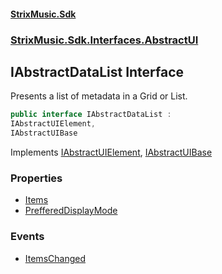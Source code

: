 #### [StrixMusic.Sdk](./index.md 'index')
### [StrixMusic.Sdk.Interfaces.AbstractUI](./StrixMusic-Sdk-Interfaces-AbstractUI.md 'StrixMusic.Sdk.Interfaces.AbstractUI')
## IAbstractDataList Interface
Presents a list of metadata in a Grid or List.  
```csharp
public interface IAbstractDataList :
IAbstractUIElement,
IAbstractUIBase
```
Implements [IAbstractUIElement](./StrixMusic-Sdk-Interfaces-AbstractUI-IAbstractUIElement.md 'StrixMusic.Sdk.Interfaces.AbstractUI.IAbstractUIElement'), [IAbstractUIBase](./StrixMusic-Sdk-Interfaces-AbstractUI-IAbstractUIBase.md 'StrixMusic.Sdk.Interfaces.AbstractUI.IAbstractUIBase')  
### Properties
- [Items](./StrixMusic-Sdk-Interfaces-AbstractUI-IAbstractDataList-Items.md 'StrixMusic.Sdk.Interfaces.AbstractUI.IAbstractDataList.Items')
- [PrefferedDisplayMode](./StrixMusic-Sdk-Interfaces-AbstractUI-IAbstractDataList-PrefferedDisplayMode.md 'StrixMusic.Sdk.Interfaces.AbstractUI.IAbstractDataList.PrefferedDisplayMode')
### Events
- [ItemsChanged](./StrixMusic-Sdk-Interfaces-AbstractUI-IAbstractDataList-ItemsChanged.md 'StrixMusic.Sdk.Interfaces.AbstractUI.IAbstractDataList.ItemsChanged')
